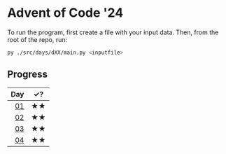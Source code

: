 ﻿# Advent of Code '24

To run the program, first create a file with your input data. Then, from the root of the repo, run:

``` bash
py ./src/days/dXX/main.py <inputfile>
```

## Progress

| Day |✓? |
| --: | --- |
| [01](./src/days/d01/main.py) |★★|
| [02](./src/days/d02/main.py) |★★|
| [03](./src/days/d03/main.py) |★★|
| [04](./src/days/d04/main.py) |★★|

